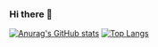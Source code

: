 ### Hi there 👋
<!-- - 🌱 I’m currently learning medical nature language processing. -->
<!--
**FutureForMe/FutureForMe** is a ✨ _special_ ✨ repository because its `README.md` (this file) appears on your GitHub profile.

Here are some ideas to get you started:

- 🔭 I’m currently working on ...

- 👯 I’m looking to collaborate on ...
- 🤔 I’m looking for help with ...
- 💬 Ask me about ...
- 📫 How to reach me: ...
- 😄 Pronouns: ...
- ⚡ Fun fact: ...
-->
[![Anurag's GitHub stats](https://github-readme-stats.vercel.app/api?username=FutureForMe)](https://github.com/anuraghazra/github-readme-stats)
[![Top Langs](https://github-readme-stats.vercel.app/api/top-langs/?username=FutureForMe&layout=compact)](https://github.com/anuraghazra/github-readme-stats)

